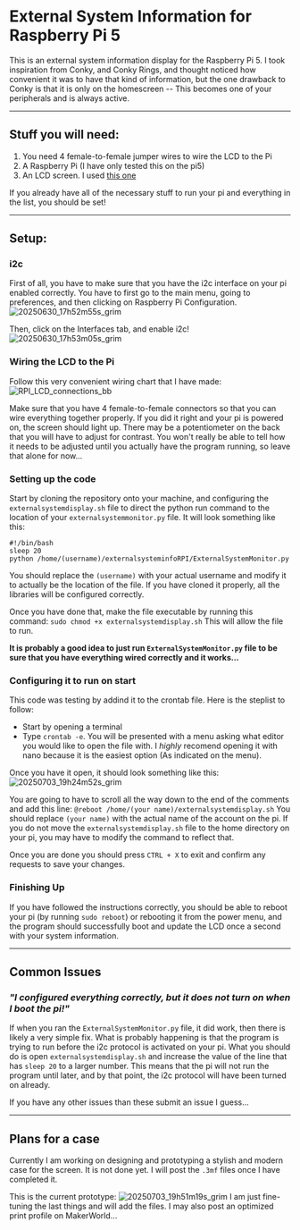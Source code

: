 # External System Information for Raspberry Pi 5
This is an external system information display for the Raspberry Pi 5. I took inspiration from Conky, and Conky Rings, and thought noticed how convenient it was to have that kind of information, but the one drawback to Conky is that it is only on the homescreen -- This becomes one of your peripherals and is always active.

---
## Stuff you will need:
1. You need 4 female-to-female jumper wires to wire the LCD to the Pi
2. A Raspberry Pi (I have only tested this on the pi5)
3. An LCD screen. I used [this one](https://www.amazon.com/GeeekPi-Interface-Backlight-Raspberry-Electrical/dp/B0BCWJWKG2/141-8914070-5124150?pd_rd_w=aiDfA&content-id=amzn1.sym.751acc83-5c05-42d0-a15e-303622651e1e&pf_rd_p=751acc83-5c05-42d0-a15e-303622651e1e&pf_rd_r=FDYZRA57ETS49SXH0ZRA&pd_rd_wg=FOuh7&pd_rd_r=ce61adae-9817-4b25-9350-e5aa9f382d58&pd_rd_i=B0BCWJWKG2&psc=1)

If you already have all of the necessary stuff to run your pi and everything in the list, you should be set!

---
## Setup:
### i2c
First of all, you have to make sure that you have the i2c interface on your pi enabled correctly. You have to first go to the main menu, going to preferences, and then clicking on Raspberry Pi Configuration.
![20250630_17h52m55s_grim](https://github.com/user-attachments/assets/cc184b76-221e-4f67-a1a0-6f18fe17f528)

Then, click on the Interfaces tab, and enable i2c!
![20250630_17h53m05s_grim](https://github.com/user-attachments/assets/ec01cef7-98cd-4863-a37a-0a141431b74c)

### Wiring the LCD to the Pi
Follow this very convenient wiring chart that I have made:
![RPI_LCD_connections_bb](https://github.com/user-attachments/assets/ff390d91-f48f-4f4b-8de8-7ec5ee3dde17)

Make sure that you have 4 female-to-female connectors so that you can wire everything together properly. If you did it right and your pi is powered on, the screen should light up. There may be a potentiometer on the back that you will have to adjust for contrast. You won't really be able to tell how it needs to be adjusted until you actually have the program running, so leave that alone for now...

### Setting up the code
Start by cloning the repository onto your machine, and configuring the `externalsystemdisplay.sh` file to direct the python run command to the location of your `externalsystemmonitor.py` file. 
It will look something like this:
```
#!/bin/bash
sleep 20
python /home/(username)/externalsysteminfoRPI/ExternalSystemMonitor.py
```
You should replace the `(username)` with your actual username and modify it to actually be the location of the file. If you have cloned it properly, all the libraries will be configured correctly.

Once you have done that, make the file executable by running this command:
`sudo chmod +x externalsystemdisplay.sh`
This will allow the file to run.

**It is probably a good idea to just run `ExternalSystemMonitor.py` file to be sure that you have everything wired correctly and it works...**

### Configuring it to run on start
This code was testing by addind it to the crontab file. Here is the steplist to follow:
- Start by opening a terminal
- Type `crontab -e`.
You will be presented with a menu asking what editor you would like to open the file with. I *highly* recomend opening it with nano because it is the easiest option (As indicated on the menu).

Once you have it open, it should look something like this:
![20250703_19h24m52s_grim](https://github.com/user-attachments/assets/3ee27baa-2f42-4c40-9d6f-1027a9985dcd)

You are going to have to scroll all the way down to the end of the comments and add this line:
`@reboot /home/(your name)/externalsystemdisplay.sh`
You should replace `(your name)` with the actual name of the account on the pi. If you do not move the `externalsystemdisplay.sh` file to the home directory on your pi, you may have to modify the command to reflect that.

Once you are done you should press `CTRL + X` to exit and confirm any requests to save your changes.

### Finishing Up
If you have followed the instructions correctly, you should be able to reboot your pi (by running `sudo reboot`) or rebooting it from the power menu, and the program should successfully boot and update the LCD once a second with your system information. 

---
## Common Issues
### *"I configured everything correctly, but it does not turn on when I boot the pi!"*
If when you ran the `ExternalSystemMonitor.py` file, it did work, then there is likely a very simple fix. What is probably happening is that the program is trying to run before the i2c protocol is activated on your pi. What you should do is open `externalsystemdisplay.sh` and increase the value of the line that has `sleep 20` to a larger number. This means that the pi will not run the program until later, and by that point, the i2c protocol will have been turned on already.

If you have any other issues than these submit an issue I guess...

---
## Plans for a case
Currently I am working on designing and prototyping a stylish and modern case for the screen. It is not done yet. I will post the `.3mf` files once I have completed it.

This is the current prototype:
![20250703_19h51m19s_grim](https://github.com/user-attachments/assets/c9fb61dc-4f3c-43d2-b0e8-3d857708317c)
I am just fine-tuning the last things and will add the files. I may also post an optimized print profile on MakerWorld...
